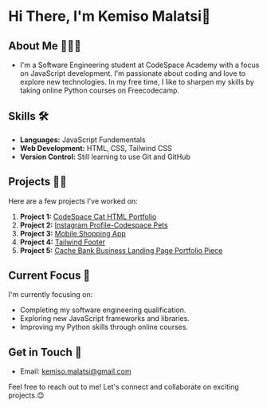 # Hi There, I'm **Kemiso Malatsi**👋

## About Me 🙋🏾‍♂️
-  I'm a Software Engineering student at CodeSpace Academy with a focus on JavaScript development. I'm passionate about coding and love to explore new technologies. In my free time, I like to sharpen my skills by taking online Python courses on Freecodecamp.
  
## Skills 🛠️
- **Languages:** JavaScript Fundementals
- **Web Development:** HTML, CSS, Tailwind CSS
- **Version Control:** Still learning to use Git and GitHub
    
## Projects 🐱‍💻
Here are a few projects I've worked on:

1. **Project 1:** [CodeSpace Cat HTML Portfolio](https://github.com/KemisoMalatsi/KEMMAL529_BCL2401_GroupC_KemisoMalatsi_SDF01.git)
2. **Project 2:** [Instagram Profile-Codespace Pets](https://github.com/KemisoMalatsi/KEMMAL529_BCL2401_GroupC_KemisoMalatsi_SDF06.git)
3. **Project 3:** [Mobile Shopping App](https://github.com/KemisoMalatsi/https-github.com-KemisoMalatsi-KEMMAL529_BCL2401_GroupC_KemisoMalatsi_SDF07....git)
4. **Project 4:** [Tailwind Footer](https://github.com/KemisoMalatsi/BCL2401_GroupC_KemisoMalatsi_SDF09.git)
5. **Project 5:** [Cache Bank Business Landing Page Portfolio Piece](https://github.com/KemisoMalatsi/KEMMAL529_BCL2401_GroupC_KemisoMalatsi_SDF11.git)

## Current Focus 👀
I'm currently focusing on:
- Completing my software engineering qualification.
- Exploring new JavaScript frameworks and libraries.
- Improving my Python skills through online courses.

## Get in Touch 📧
- Email: kemiso.malatsi@gmail.com

Feel free to reach out to me! Let's connect and collaborate on exciting projects.😊
